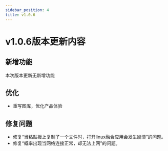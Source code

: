 ```yaml
---
sidebar_position: 4
title: v1.0.6
---
```


# v1.0.6版本更新内容

## 新增功能

本次版本更新无新增功能

## 优化

- 重写图库，优化产品体验

## 修复问题

- 修复“当粘贴板上复制了一个文件时，打开linux融合应用会发生崩溃”的问题。
- 修复“概率出现当网络连接正常，却无法上网”的问题。


	